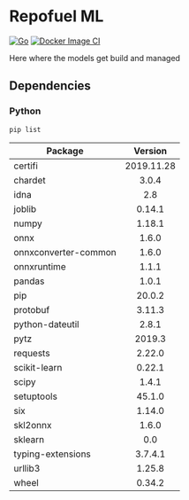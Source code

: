 # Repofuel ML
[![Go](https://github.com/repofuel/repofuel-ml/workflows/Go/badge.svg)](https://github.com/repofuel/repofuel-ml/actions?query=workflow%3AGo)
[![Docker Image CI](https://github.com/repofuel/repofuel-ml/workflows/Docker%20Image%20CI/badge.svg?branch=dev-server)](https://github.com/repofuel/repofuel-ml/actions?query=workflow%3A%22Docker+Image+CI%22)

Here where the models get build and managed

## Dependencies
### Python
```
pip list
```
Package              | Version
| ------------------ |:-------------:
certifi              | 2019.11.28
chardet              | 3.0.4
idna                 | 2.8
joblib               | 0.14.1
numpy                | 1.18.1
onnx                 | 1.6.0
onnxconverter-common | 1.6.0
onnxruntime          | 1.1.1
pandas               | 1.0.1
pip                  | 20.0.2
protobuf             | 3.11.3
python-dateutil      | 2.8.1
pytz                 | 2019.3
requests             | 2.22.0
scikit-learn         | 0.22.1
scipy                | 1.4.1
setuptools           | 45.1.0
six                  | 1.14.0
skl2onnx             | 1.6.0
sklearn              | 0.0
typing-extensions    | 3.7.4.1
urllib3              | 1.25.8
wheel                | 0.34.2

